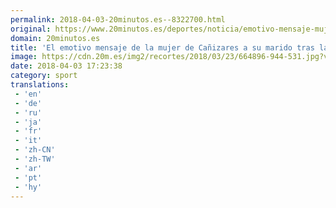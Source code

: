 ```yaml
---
permalink: 2018-04-03-20minutos.es--8322700.html
original: https://www.20minutos.es/deportes/noticia/emotivo-mensaje-mujer-canizares-muerte-hijo-3303982/0/
domain: 20minutos.es
title: 'El emotivo mensaje de la mujer de Cañizares a su marido tras la muerte de su hijo Santi'
image: https://cdn.20m.es/img2/recortes/2018/03/23/664896-944-531.jpg?v=20180325140211
date: 2018-04-03 17:23:38
category: sport
translations: 
 - 'en'
 - 'de'
 - 'ru'
 - 'ja'
 - 'fr'
 - 'it'
 - 'zh-CN'
 - 'zh-TW'
 - 'ar'
 - 'pt'
 - 'hy'
---
```


